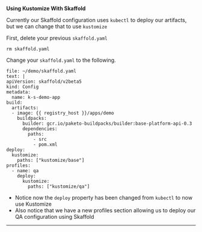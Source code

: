 ### 
**Using Kustomize With Skaffold**



Currently our Skaffold configuration uses `kubectl` to deploy our artifacts, but we can change that to use `kustomize`

First, delete your previous `skaffold.yaml`
```execute-1
rm skaffold.yaml
```

Change your `skaffold.yaml` to the following.
```editor:append-lines-to-file
file: ~/demo/skaffold.yaml
text: |
apiVersion: skaffold/v2beta5
kind: Config
metadata:
  name: k-s-demo-app
build:
  artifacts:
  - image: {{ registry_host }}/apps/demo
    buildpacks:
      builder: gcr.io/paketo-buildpacks/builder:base-platform-api-0.3
      dependencies:
        paths:
          - src
          - pom.xml
deploy:
  kustomize:
    paths: ["kustomize/base"]
profiles:
  - name: qa
    deploy:
      kustomize:
        paths: ["kustomize/qa"]

```

*   Notice now the `deploy` property has been changed from `kubectl` to now use Kustomize
*   Also notice that we have a new profiles section allowing us to deploy our QA configuration using Skaffold



---